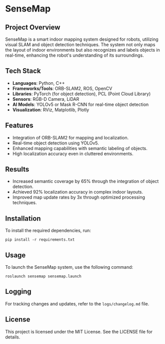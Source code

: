 # SenseMap

## Project Overview
SenseMap is a smart indoor mapping system designed for robots, utilizing visual SLAM and object detection techniques. The system not only maps the layout of indoor environments but also recognizes and labels objects in real-time, enhancing the robot's understanding of its surroundings.

## Tech Stack
- **Languages**: Python, C++
- **Frameworks/Tools**: ORB-SLAM2, ROS, OpenCV
- **Libraries**: PyTorch (for object detection), PCL (Point Cloud Library)
- **Sensors**: RGB-D Camera, LiDAR
- **AI Models**: YOLOv5 or Mask R-CNN for real-time object detection
- **Visualization**: RViz, Matplotlib, Plotly

## Features
- Integration of ORB-SLAM2 for mapping and localization.
- Real-time object detection using YOLOv5.
- Enhanced mapping capabilities with semantic labeling of objects.
- High localization accuracy even in cluttered environments.

## Results
- Increased semantic coverage by 65% through the integration of object detection.
- Achieved 92% localization accuracy in complex indoor layouts.
- Improved map update rates by 3x through optimized processing techniques.

## Installation
To install the required dependencies, run:
```
pip install -r requirements.txt
```

## Usage
To launch the SenseMap system, use the following command:
```
roslaunch sensemap sensemap.launch
```

## Logging
For tracking changes and updates, refer to the `logs/changelog.md` file.

## License
This project is licensed under the MIT License. See the LICENSE file for details.